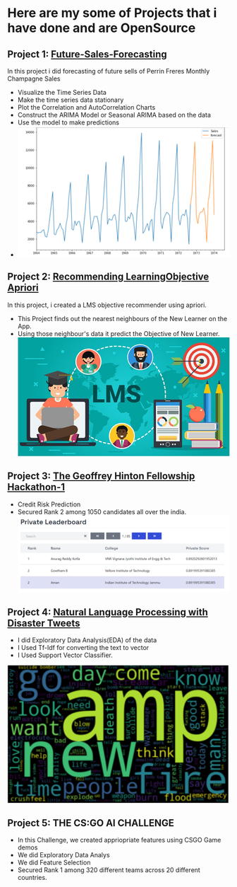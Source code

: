 # Here are my some of Projects that i have done and are OpenSource
## Project 1: [Future-Sales-Forecasting](https://github.com/amanG251314/Future-Sales-Forecasting)
In this project i did forecasting of future sells of Perrin Freres Monthly Champagne Sales
- Visualize the Time Series Data
- Make the time series data stationary
- Plot the Correlation and AutoCorrelation Charts
- Construct the ARIMA Model or Seasonal ARIMA based on the data
- Use the model to make predictions
- ![](/Images/Forecasting.png)

## Project 2: [Recommending LearningObjective Apriori](https://github.com/amanG251314/Recommending_LearningObjective_Apriori)
In this project, i created a LMS objective recommender using apriori.
- This Project finds out the nearest neighbours of the New Learner on the App.
- Using those neighbour's data it predict the Objective of New Learner. 
![](/Images/LMS.jpg)

## Project 3: [The Geoffrey Hinton Fellowship Hackathon-1](https://github.com/amanG251314/GHF_Hackathon_1)
-  Credit Risk Prediction
- Secured Rank 2 among 1050 candidates all over the india.
[![](/Images/Capture.PNG)](https://hack.univ.ai/leaderboard/private)

## Project 4: [Natural Language Processing with Disaster Tweets](https://github.com/amanG251314/Twitter_Disaster_)
- I did Exploratory Data Analysis(EDA) of the data
- I Used Tf-Idf for converting the text to vector
- I Used Support Vector Classifier.

![](/Images/tweeter.png)

## Project 5: THE CS:GO AI CHALLENGE
- In this Challenge, we created appriopriate features using CSGO Game demos
- We did Exploratory Data Analys
- We did Feature Selection
- Secured Rank 1 among 320 different teams across 20 different countries.





